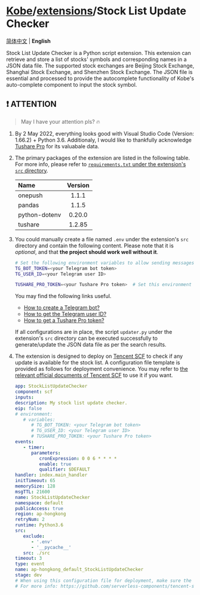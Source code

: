 # [Kobe](../../../..)/[extensions](../)/Stock List Update Checker

[简体中文](./README_zhCN.md) | **English**

Stock List Update Checker is a Python script extension. This extension can retrieve and store a list of stocks' symbols and corresponding names in a JSON data file. The supported stock exchanges are Beijing Stock Exchange, Shanghai Stock Exchange, and Shenzhen Stock Exchange. The JSON file is essential and processed to provide the autocomplete functionality of Kobe's auto-complete component to input the stock symbol.

## ❗ ATTENTION

> May I have your attention pls? 🔥

1. By 2 May 2022, everything looks good with Visual Studio Code (Version: 1.66.2) + Python 3.6. Additionaly, I would like to thankfully acknowledge [Tushare Pro](https://tushare.pro/) for its valuabale data.
2. The primary packages of the extension are listed in the following table. For more info, please refer to [`requirements.txt` under the extension's `src` directory](./src/requirements.txt).

   | Name          | Version |
   | :------------ | :-----: |
   | onepush       |  1.1.1  |
   | pandas        |  1.1.5  |
   | python-dotenv | 0.20.0  |
   | tushare       | 1.2.85  |

3. You could manually create a file named `.env` under the extension's `src` directory and contain the following content. Please note that it is _optional_, and that **the project should work well without it**.

   ```sh
   # Set the following environment variables to allow sending messages to your Telegram bot.
   TG_BOT_TOKEN=<your Telegram bot token>
   TG_USER_ID=<your Telegram user ID>

   TUSHARE_PRO_TOKEN=<your Tushare Pro token>  # Set this environment variable to allow retrieving data from Tushare Pro.
   ```

   You may find the following links useful.

   - [How to create a Telegram bot?](https://core.telegram.org/bots#3-how-do-i-create-a-bot)
   - [How to get the Telegram user ID?](https://bigone.zendesk.com/hc/en-us/articles/360008014894-How-to-get-the-Telegram-user-ID-)
   - [How to get a Tushare Pro token?](https://tushare.pro/document/1?doc_id=39)

   If all configurations are in place, the script `updater.py` under the extension's `src` directory can be executed successfully to generate/update the JSON data file as per the search results.

4. The extension is designed to deploy on [Tencent SCF](https://cloud.tencent.com/product/scf) to check if any update is available for the stock list. A configuration file template is provided as follows for deployment convenience. You may refer to [the relevant official documents of Tencent SCF](https://cloud.tencent.com/document/product/583/44751) to use it if you want.

   ```YAML
   app: StockListUpdateChecker
   component: scf
   inputs:
   description: My stock list update checker.
   eip: false
   # environment:
      # variables:
         # TG_BOT_TOKEN: <your Telegram bot token>
         # TG_USER_ID: <your Telegram user ID>
         # TUSHARE_PRO_TOKEN: <your Tushare Pro token>
   events:
      - timer:
         parameters:
            cronExpression: 0 0 6 * * * *
            enable: true
            qualifier: $DEFAULT
   handler: index.main_handler
   initTimeout: 65
   memorySize: 128
   msgTTL: 21600
   name: StockListUpdateChecker
   namespace: default
   publicAccess: true
   region: ap-hongkong
   retryNum: 2
   runtime: Python3.6
   src:
      exclude:
         - '.env'
         - '__pycache__'
      src: ./src
   timeout: 3
   type: event
   name: ap-hongkong_default_StockListUpdateChecker
   stage: dev
   # When using this configuration file for deployment, make sure the file name is "serverless.yaml".
   # For more info: https://github.com/serverless-components/tencent-scf/blob/master/docs/configure.md
   ```
